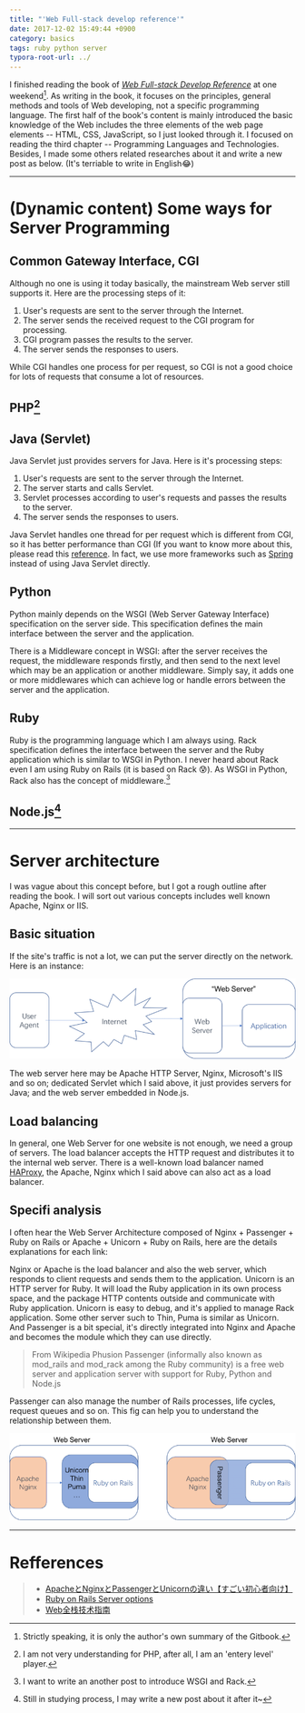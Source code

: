 ```yaml
---
title: "'Web Full-stack develop reference'"
date: 2017-12-02 15:49:44 +0900
category: basics
tags: ruby python server
typora-root-url: ../
---
```


I finished reading the book of *[Web Full-stack Develop Reference](https://www.gitbook.com/book/coin8086/getfullstack/details)* at one weekend[^1]. As writing in the book, it focuses on the principles, general methods and tools of Web developing, not a specific programming language. The first half of the book's content is mainly introduced the basic knowledge of the Web includes the three elements of the web page elements -- HTML, CSS, JavaScript, so I just looked through it. I focused on reading the third chapter -- Programming Languages and Technologies. Besides, I made some others related researches about it and write a new post as below. (It's terriable to write in English:joy:)

-------------------------------------------------------------------------------

# (Dynamic content) Some ways for Server Programming

## Common Gateway Interface, CGI

Although no one is using it today basically, the mainstream Web server still supports it. Here are the processing steps of it:

  1. User's requests are sent to the server through the Internet.
  2. The server sends the received request to the CGI program for processing.
  3. CGI program passes the results to the server.
  4. The server sends the responses to users.

While CGI handles one process for per request, so CGI is not a good choice for lots of requests that consume a lot of resources.

## PHP[^2]

## Java (Servlet)

Java Servlet just provides servers for Java. Here is it's processing steps:

  1. User's requests are sent to the server through the Internet.
  2. The server starts and calls Servlet.
  3. Servlet processes according to user's requests and passes the results to the server.
  4. The server sends the responses to users.

Java Servlet handles one thread for per request which is different from CGI, so it has better performance than CGI (If you want to know more about this, please read this [reference](http://www.c4learn.com/java/servlet/servlet-vs-cgi/). In fact, we use more frameworks such as [Spring](https://spring.io/) instead of using Java Servlet directly.

## Python

Python mainly depends on the WSGI (Web Server Gateway Interface) specification on the server side. This specification defines the main interface between the server and the application.

There is a Middleware concept in WSGI: after the server receives the request, the middleware responds firstly, and then send to the next level which may be an application or another middleware. Simply say, it adds one or more middlewares which can achieve log or handle errors between the server and the application.

## Ruby

Ruby is the programming language which I am always using. Rack specification defines the interface between the server and the Ruby application which is similar to WSGI in Python. I never heard about Rack even I am using Ruby on Rails (it is based on Rack :cold_sweat:). As WSGI in Python, Rack also has the concept of middleware.[^3]

## Node.js[^4]

-------------------------------------------------------------------------------

# Server architecture

I was vague about this concept before, but I got a rough outline after reading the book. I will sort out various concepts includes well known Apache, Nginx or IIS.

## Basic situation

If the site's traffic is not a lot, we can put the server directly on the network. Here is an instance:

![basic instance](/public/image/basic_web_server.png)

The web server here may be Apache HTTP Server, Nginx, Microsoft's IIS and so on; dedicated Servlet which I said above, it just provides servers for Java; and the web server embedded in Node.js.

## Load balancing

In general, one Web Server for one website is not enough, we need a group of servers. The load balancer accepts the HTTP request and distributes it to the internal web server. There is a well-known load balancer named [HAProxy](https://en.wikipedia.org/wiki/HAProxy), the Apache, Nginx which I said above can also act as a load balancer.

## Specifi analysis

I often hear the Web Server Architecture composed of Nginx + Passenger + Ruby on Rails or Apache + Unicorn + Ruby on Rails, here are the details explanations for each link:

Nginx or Apache is the load balancer and also the web server, which responds to client requests and sends them to the application. Unicorn is an HTTP server for Ruby. It will load the Ruby application in its own process space, and the package HTTP contents outside and communicate with Ruby application. Unicorn is easy to debug, and it's applied to manage Rack application. Some other server such to Thin, Puma is similar as Unicorn. And Passenger is a bit special, it's directly integrated into Nginx and Apache and becomes the module which they can use directly.

> From Wikipedia
> Phusion Passenger (informally also known as mod\_rails and mod\_rack among the Ruby community) is a free web server and application server with support for Ruby, Python and Node.js

Passenger can also manage the number of Rails processes, life cycles, request queues and so on. This fig can help you to understand the relationship between them.

![server analysis](/public/image/server_analysis.png)

-------------------------------------------------------------------------------

# Refferences

> * [ApacheとNginxとPassengerとUnicornの違い【すごい初心者向け】](http://fujiike.hateblo.jp/entry/2015/08/20/170751)
> * [Ruby on Rails Server options](https://stackoverflow.com/questions/4113299/ruby-on-rails-server-options)
> * [Web全栈技术指南](https://www.gitbook.com/book/coin8086/getfullstack/details)

[^1]: Strictly speaking, it is only the author's own summary of the Gitbook.
[^2]: I am not very understanding for PHP, after all, I am an 'entery level' player.
[^3]: I want to write an another post to introduce WSGI and Rack.
[^4]: Still in studying process, I may write a new post about it after it~
